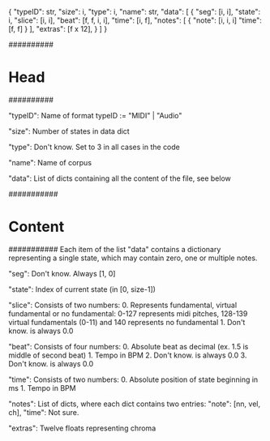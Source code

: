 {
  "typeID": str,
  "size": i,
  "type": i,
  "name": str,
  "data": [
    {
      "seg": [i, i],
      "state": i,
      "slice": [i, i],
      "beat": [f, f, i, i],
      "time": [i, f],
      "notes": [
          {
              "note": [i, i, i]
              "time": [f, f]
          }
      ],
      "extras": [f x 12],
    }
  ]
}


##########
# Head   #
##########

"typeID": Name of format
    typeID := "MIDI" | "Audio"

"size": Number of states in data dict

"type": Don't know. Set to 3 in all cases in the code

"name": Name of corpus

"data": List of dicts containing all the content of the file, see below

###########
# Content #
###########
Each item of the list "data" contains a dictionary representing a single state, which may contain zero, one or multiple notes.

"seg": Don't know. Always [1, 0]

"state": Index of current state (in [0, size-1])

"slice": Consists of two numbers:
    0. Represents fundamental, virtual fundamental or no fundamental: 0-127 represents midi pitches, 128-139 virtual fundamentals (0-11) and 140 represents no fundamental
    1. Don't know. is always 0.0

"beat": Consists of four numbers:
    0. Absolute beat as decimal (ex. 1.5 is middle of second beat)
    1. Tempo in BPM
    2. Don't know. is always 0.0
    3. Don't know. is always 0.0

"time": Consists of two numbers:
    0. Absolute position of state beginning in ms
    1. Tempo in BPM                                      <!-- is this is  -->

"notes": List of dicts, where each dict contains two entries:
    "note": [nn, vel, ch],
    "time": Not sure.

"extras": Twelve floats representing chroma


